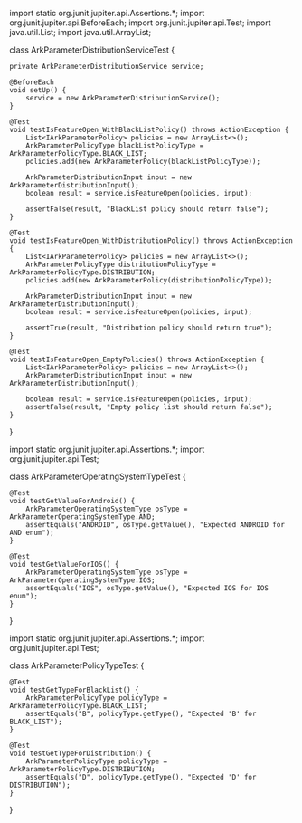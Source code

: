 import static org.junit.jupiter.api.Assertions.*;
import org.junit.jupiter.api.BeforeEach;
import org.junit.jupiter.api.Test;
import java.util.List;
import java.util.ArrayList;

class ArkParameterDistributionServiceTest {

    private ArkParameterDistributionService service;

    @BeforeEach
    void setUp() {
        service = new ArkParameterDistributionService();
    }

    @Test
    void testIsFeatureOpen_WithBlackListPolicy() throws ActionException {
        List<IArkParameterPolicy> policies = new ArrayList<>();
        ArkParameterPolicyType blackListPolicyType = ArkParameterPolicyType.BLACK_LIST;
        policies.add(new ArkParameterPolicy(blackListPolicyType));

        ArkParameterDistributionInput input = new ArkParameterDistributionInput();
        boolean result = service.isFeatureOpen(policies, input);

        assertFalse(result, "BlackList policy should return false");
    }

    @Test
    void testIsFeatureOpen_WithDistributionPolicy() throws ActionException {
        List<IArkParameterPolicy> policies = new ArrayList<>();
        ArkParameterPolicyType distributionPolicyType = ArkParameterPolicyType.DISTRIBUTION;
        policies.add(new ArkParameterPolicy(distributionPolicyType));

        ArkParameterDistributionInput input = new ArkParameterDistributionInput();
        boolean result = service.isFeatureOpen(policies, input);

        assertTrue(result, "Distribution policy should return true");
    }

    @Test
    void testIsFeatureOpen_EmptyPolicies() throws ActionException {
        List<IArkParameterPolicy> policies = new ArrayList<>();
        ArkParameterDistributionInput input = new ArkParameterDistributionInput();

        boolean result = service.isFeatureOpen(policies, input);
        assertFalse(result, "Empty policy list should return false");
    }
}




import static org.junit.jupiter.api.Assertions.*;
import org.junit.jupiter.api.Test;

class ArkParameterOperatingSystemTypeTest {

    @Test
    void testGetValueForAndroid() {
        ArkParameterOperatingSystemType osType = ArkParameterOperatingSystemType.AND;
        assertEquals("ANDROID", osType.getValue(), "Expected ANDROID for AND enum");
    }

    @Test
    void testGetValueForIOS() {
        ArkParameterOperatingSystemType osType = ArkParameterOperatingSystemType.IOS;
        assertEquals("IOS", osType.getValue(), "Expected IOS for IOS enum");
    }
}


import static org.junit.jupiter.api.Assertions.*;
import org.junit.jupiter.api.Test;

class ArkParameterPolicyTypeTest {

    @Test
    void testGetTypeForBlackList() {
        ArkParameterPolicyType policyType = ArkParameterPolicyType.BLACK_LIST;
        assertEquals("B", policyType.getType(), "Expected 'B' for BLACK_LIST");
    }

    @Test
    void testGetTypeForDistribution() {
        ArkParameterPolicyType policyType = ArkParameterPolicyType.DISTRIBUTION;
        assertEquals("D", policyType.getType(), "Expected 'D' for DISTRIBUTION");
    }
}



